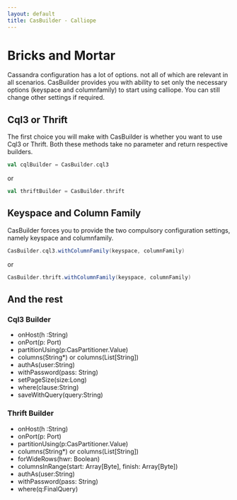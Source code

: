 ```yaml
---
layout: default
title: CasBuilder - Calliope
---
```

# Bricks and Mortar
Cassandra configuration has a lot of options. not all of which are relevant in all scenarios. CasBuilder provides you with ability to set only the necessary options (keyspace and columnfamily) to start using calliope. You can still change other settings if required.

## Cql3 or Thrift

The first choice you will make with CasBuilder is whether you want to use Cql3 or Thrift. Both these methods take no parameter and return respective builders. 

```scala
val cqlBuilder = CasBuilder.cql3
```
or

```scala
val thriftBuilder = CasBuilder.thrift
```

## Keyspace and Column Family

CasBuilder forces you to provide the two compulsory configuration settings, namely keyspace and columnfamily.

```scala
CasBuilder.cql3.withColumnFamily(keyspace, columnFamily)
```
or

```scala
CasBuilder.thrift.withColumnFamily(keyspace, columnFamily)
```

## And the rest

### Cql3 Builder

* onHost(h :String)
* onPort(p: Port)
* partitionUsing(p:CasPartitioner.Value)
* columns(String*) or columns(List[String])
* authAs(user:String)
* withPassword(pass: String)
* setPageSize(size:Long)
* where(clause:String)
* saveWithQuery(query:String)

### Thrift Builder

* onHost(h :String)
* onPort(p: Port)
* partitionUsing(p:CasPartitioner.Value)
* columns(String*) or columns(List[String])
* forWideRows(hwr: Boolean)
* columnsInRange(start: Array[Byte], finish: Array[Byte])
* authAs(user:String)
* withPassword(pass: String)
* where(q:FinalQuery)

